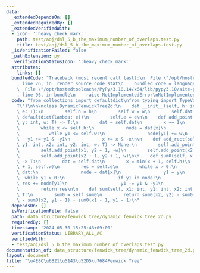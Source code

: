 ```yaml
---
data:
  _extendedDependsOn: []
  _extendedRequiredBy: []
  _extendedVerifiedWith:
  - icon: ':heavy_check_mark:'
    path: test/aoj/dsl_5_b_the_maximum_number_of_overlaps.test.py
    title: test/aoj/dsl_5_b_the_maximum_number_of_overlaps.test.py
  _isVerificationFailed: false
  _pathExtension: py
  _verificationStatusIcon: ':heavy_check_mark:'
  attributes:
    links: []
  bundledCode: "Traceback (most recent call last):\n  File \"/opt/hostedtoolcache/PyPy/3.10.14/x64/lib/pypy3.10/site-packages/onlinejudge_verify/documentation/build.py\"\
    , line 76, in _render_source_code_stat\n    bundled_code = language.bundle(\n\
    \  File \"/opt/hostedtoolcache/PyPy/3.10.14/x64/lib/pypy3.10/site-packages/onlinejudge_verify/languages/python.py\"\
    , line 96, in bundle\n    raise NotImplementedError\nNotImplementedError\n"
  code: "from collections import defaultdict\nfrom typing import TypeVar\n\nT = TypeVar(\"\
    T\")\n\n\nclass DynamicFenwickTree2d:\n    def __init__(self, h: int, w: int,\
    \ e: T):\n        self.h = h\n        self.w = w\n        self.dat = defaultdict(lambda:\
    \ defaultdict(lambda: e))\n        self.e = e\n\n    def add_point(self, x: int,\
    \ y: int, w: T) -> T:\n        dat = self.dat\n        x += 1\n        y += 1\n\
    \        while x <= self.h:\n            node = dat[x]\n            y1 = y\n \
    \           while y1 <= self.w:\n                node[y1] += w\n             \
    \   y1 += y1 & -y1\n            x += x & -x\n\n    def add_rect(self, x1: int,\
    \ y1: int, x2: int, y2: int, w: T) -> None:\n        self.add_point(x1, y1, w)\n\
    \        self.add_point(x1, y2 + 1, -w)\n        self.add_point(x2 + 1, y1, -w)\n\
    \        self.add_point(x2 + 1, y2 + 1, w)\n\n    def sum0(self, x: int, y: int)\
    \ -> T:\n        dat = self.dat\n        x = min(x + 1, self.h)\n        y = min(y\
    \ + 1, self.w)\n        res = self.e\n        while x > 0:\n            if x in\
    \ dat:\n                node = dat[x]\n                y1 = y\n              \
    \  while y1 > 0:\n                    if y1 in node:\n                       \
    \ res += node[y1]\n                    y1 -= y1 & -y1\n            x -= x & -x\n\
    \        return res\n\n    def sum(self, x1: int, y1: int, x2: int, y2: int) ->\
    \ T:\n        sum0 = self.sum0\n        return sum0(x2, y2) - sum0(x1 - 1, y2)\
    \ - sum0(x2, y1 - 1) + sum0(x1 - 1, y1 - 1)\n"
  dependsOn: []
  isVerificationFile: false
  path: data_structure/fenwick_tree/dynamic_fenwick_tree_2d.py
  requiredBy: []
  timestamp: '2024-05-30 15:25:43+09:00'
  verificationStatus: LIBRARY_ALL_AC
  verifiedWith:
  - test/aoj/dsl_5_b_the_maximum_number_of_overlaps.test.py
documentation_of: data_structure/fenwick_tree/dynamic_fenwick_tree_2d.py
layout: document
title: "\u4E8C\u6B21\u5143\u52D5\u7684Fenwick Tree"
---
```

